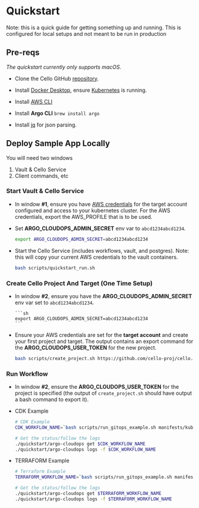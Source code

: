 # Quickstart

Note: this is a quick guide for getting something up and running. This is configured for local setups and not meant to be run in production

## Pre-reqs

_The quickstart currently only supports macOS._

- Clone the Cello GitHub [repository](https://github.com/cello-proj/cello).

- Install [Docker Desktop](https://www.docker.com/products/docker-desktop), ensure [Kubernetes](https://docs.docker.com/desktop/kubernetes/) is running.

- Install [AWS CLI](https://docs.aws.amazon.com/cli/latest/userguide/install-cliv2.html)

- Install **Argo CLI** `brew install argo`

- Install [jq](https://stedolan.github.io/jq/) for json parsing.

## Deploy Sample App Locally

You will need two windows

1. Vault & Cello Service
1. Client commands, etc

### Start Vault & Cello Service

- In window **#1**, ensure you have [AWS credentials](https://docs.aws.amazon.com/cli/latest/userguide/cli-configure-quickstart.html) for the target account configured and access to your kubernetes cluster. For the AWS credentials, export the AWS_PROFILE that is to be used.

- Set **ARGO_CLOUDOPS_ADMIN_SECRET** env var to `abcd1234abcd1234`.

  ```sh
  export ARGO_CLOUDOPS_ADMIN_SECRET=abcd1234abcd1234
  ```

- Start the Cello Service (includes workflows, vault, and postgres).
  Note: this will copy your current AWS credentials to the vault containers.

  ```sh
  bash scripts/quickstart_run.sh
  ```

### Create Cello Project And Target (One Time Setup)

- In window **#2**, ensure you have the **ARGO_CLOUDOPS_ADMIN_SECRET**
  env var set to `abcd1234abcd1234`.

      ```sh
      export ARGO_CLOUDOPS_ADMIN_SECRET=abcd1234abcd1234
      ```

- Ensure your AWS credentials are set for the **target account** and create
  your first project and target. The output contains an export command for the **ARGO_CLOUDOPS_USER_TOKEN**
  for the new project.

  ```sh
  bash scripts/create_project.sh https://github.com/cello-proj/cello.git
  ```

### Run Workflow

- In window **#2**, ensure the **ARGO_CLOUDOPS_USER_TOKEN** for the project is
  specified (the output of `create_project.sh` should have output a bash
  command to export it).

- CDK Example

  ```sh
  # CDK Example
  CDK_WORKFLOW_NAME=`bash scripts/run_gitops_example.sh manifests/kube_cdk_manifest.yaml e3a419e69a5ae762862dc7cf382304a4e6cc2547`

  # Get the status/follow the logs
  ./quickstart/argo-cloudops get $CDK_WORKFLOW_NAME
  ./quickstart/argo-cloudops logs -f $CDK_WORKFLOW_NAME
  ```

- TERRAFORM Example

  ```sh
  # Terraform Example
  TERRAFORM_WORKFLOW_NAME=`bash scripts/run_gitops_example.sh manifests/kube_terraform_manifest.yaml e3a419e69a5ae762862dc7cf382304a4e6cc2547`

  # Get the status/follow the logs
  ./quickstart/argo-cloudops get $TERRAFORM_WORKFLOW_NAME
  ./quickstart/argo-cloudops logs -f $TERRAFORM_WORKFLOW_NAME
  ```
